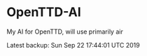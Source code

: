# OpenTTD-AI
My AI for OpenTTD, will use primarily air

Latest backup: Sun Sep 22 17:44:01 UTC 2019
